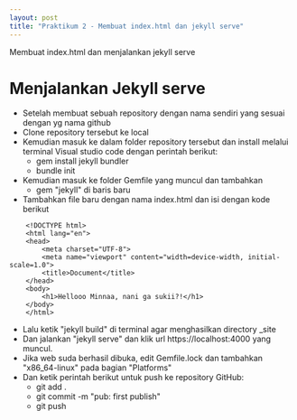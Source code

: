 ```yaml
---
layout: post
title: "Praktikum 2 - Membuat index.html dan jekyll serve"
---
```


Membuat index.html dan menjalankan jekyll serve

# Menjalankan Jekyll serve

- Setelah membuat sebuah repository dengan nama sendiri yang sesuai dengan yg nama github
- Clone repository tersebut ke local
- Kemudian masuk ke dalam folder repository tersebut dan install melalui terminal Visual studio code dengan perintah berikut: 
    - gem install jekyll bundler 
    - bundle init 
- Kemudian masuk ke folder Gemfile yang muncul dan tambahkan 
    - gem "jekyll" di baris baru 
- Tambahkan file baru dengan nama index.html dan isi dengan kode berikut 
```
    <!DOCTYPE html>
    <html lang="en">
    <head>
        <meta charset="UTF-8">
        <meta name="viewport" content="width=device-width, initial-scale=1.0">
        <title>Document</title>
    </head>
    <body>
        <h1>Hellooo Minnaa, nani ga sukii?!</h1>
    </body>
    </html>
```
- Lalu ketik "jekyll build" di terminal agar menghasilkan directory _site
- Dan jalankan "jekyll serve" dan klik url https://localhost:4000 yang muncul.
- Jika web suda berhasil dibuka, edit Gemfile.lock dan tambahkan "x86_64-linux" pada bagian "Platforms"
- Dan ketik perintah berikut untuk push ke repository GitHub:
    - git add .
    - git commit -m "pub: first publish"
    - git push 

